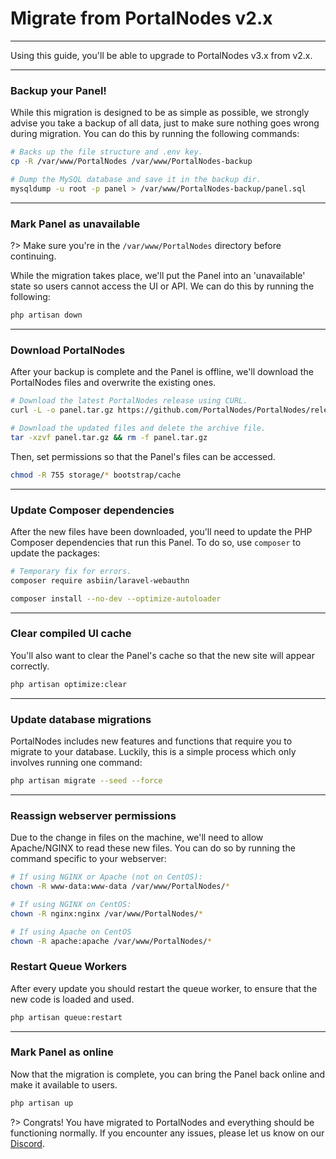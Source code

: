 # Migrate from PortalNodes v2.x

***

Using this guide, you'll be able to upgrade to PortalNodes v3.x from v2.x.

***

### Backup your Panel!

While this migration is designed to be as simple as possible, we strongly advise you take a backup
of all data, just to make sure nothing goes wrong during migration.
You can do this by running the following commands:

```bash
# Backs up the file structure and .env key.
cp -R /var/www/PortalNodes /var/www/PortalNodes-backup

# Dump the MySQL database and save it in the backup dir.
mysqldump -u root -p panel > /var/www/PortalNodes-backup/panel.sql
```

***

### Mark Panel as unavailable

?> Make sure you're in the `/var/www/PortalNodes` directory before continuing.

While the migration takes place, we'll put the Panel into an 'unavailable' state so users cannot
access the UI or API. We can do this by running the following:

```bash
php artisan down
```

***

### Download PortalNodes

After your backup is complete and the Panel is offline, we'll download the PortalNodes files
and overwrite the existing ones.

```bash
# Download the latest PortalNodes release using CURL.
curl -L -o panel.tar.gz https://github.com/PortalNodes/PortalNodes/releases/latest/download/panel.tar.gz

# Download the updated files and delete the archive file.
tar -xzvf panel.tar.gz && rm -f panel.tar.gz
```

Then, set permissions so that the Panel's files can be accessed.

```bash
chmod -R 755 storage/* bootstrap/cache
```

***

### Update Composer dependencies

After the new files have been downloaded, you'll need to update the PHP Composer dependencies
that run this Panel. To do so, use `composer` to update the packages:

```bash
# Temporary fix for errors.
composer require asbiin/laravel-webauthn

composer install --no-dev --optimize-autoloader
```

***

### Clear compiled UI cache

You'll also want to clear the Panel's cache so that the new site will appear correctly.

```bash
php artisan optimize:clear
```

***

### Update database migrations

PortalNodes includes new features and functions that require you to migrate to your database.
Luckily, this is a simple process which only involves running one command:

```bash
php artisan migrate --seed --force
```

***

### Reassign webserver permissions

Due to the change in files on the machine, we'll need to allow Apache/NGINX to read these
new files. You can do so by running the command specific to your webserver:

```bash
# If using NGINX or Apache (not on CentOS):
chown -R www-data:www-data /var/www/PortalNodes/*

# If using NGINX on CentOS:
chown -R nginx:nginx /var/www/PortalNodes/*

# If using Apache on CentOS
chown -R apache:apache /var/www/PortalNodes/*
```

### Restart Queue Workers

After every update you should restart the queue worker, to ensure that the new code is loaded and used.

```bash
php artisan queue:restart
```

***

### Mark Panel as online

Now that the migration is complete, you can bring the Panel back online and make it available to users.

```bash
php artisan up
```

?>
Congrats! You have migrated to PortalNodes and everything should be functioning normally.
If you encounter any issues, please let us know on our [Discord](https://discord.com/invite/qttGR4Z5Pk).
